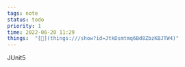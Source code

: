```yaml
---
tags: note
status: todo
priority: 1
time: 2022-06-20 11:29
things:  "[🧊](things:///show?id=JtkDsmtmq6Bd8ZbzKBJTW4)"
---
```

JUnit5